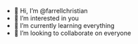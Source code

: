 - 👋 Hi, I’m @farrellchristian
- 👀 I’m interested in you
- 🌱 I’m currently learning everything
- 💞️ I’m looking to collaborate on everyone

<!---
farrellchristian/farrellchristian is a ✨ special ✨ repository because its `README.md` (this file) appears on your GitHub profile.
You can click the Preview link to take a look at your changes.
--->
